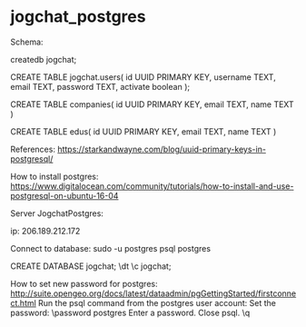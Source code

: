 # jogchat_postgres

Schema:

createdb jogchat;

CREATE TABLE jogchat.users(
   id UUID PRIMARY KEY,
   username TEXT,
   email TEXT,
   password TEXT,
   activate boolean
);

CREATE TABLE companies(
   id UUID PRIMARY KEY,
   email TEXT,
   name TEXT
)

CREATE TABLE edus(
   id UUID PRIMARY KEY,
   email TEXT,
   name TEXT
)

References:
https://starkandwayne.com/blog/uuid-primary-keys-in-postgresql/

How to install postgres:
https://www.digitalocean.com/community/tutorials/how-to-install-and-use-postgresql-on-ubuntu-16-04


Server JogchatPostgres:

ip:
206.189.212.172

Connect to database:
sudo -u postgres psql postgres

CREATE DATABASE jogchat;
\dt
\c jogchat;



How to set new password for postgres:
http://suite.opengeo.org/docs/latest/dataadmin/pgGettingStarted/firstconnect.html
Run the psql command from the postgres user account:
Set the password:
\password postgres
Enter a password.
Close psql.
\q

